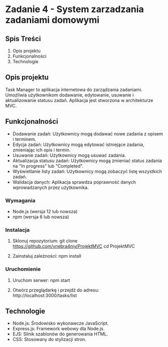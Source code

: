 # Zadanie 4 - System zarzadzania zadaniami domowymi

## Spis Treści

1. Opis projektu
2. Funkcjonalności
3. Technologie

## Opis projektu

Task Manager to aplikacja internetowa do zarządzania zadaniami. Umożliwia użytkownikom dodawanie, edytowanie, usuwanie i aktualizowanie statusu zadań. Aplikacja jest stworzona w architekturze MVC.

## Funkcjonalności

- Dodawanie zadań: Użytkownicy mogą dodawać nowe zadania z opisem i terminem.
- Edycja zadań: Użytkownicy mogą edytować istniejące zadania, zmieniając ich opis i termin.
- Usuwanie zadań: Użytkownicy mogą usuwać zadania.
- Aktualizacja statusu zadań: Użytkownicy mogą zmieniać status zadania na "In progress" lub "Completed".
- Wyświetlanie listy zadań: Użytkownicy mogą zobaczyć listę wszystkich zadań.
- Walidacja danych: Aplikacja sprawdza poprawność danych wprowadzanych przez użytkownika.

### Wymagania

- Node.js (wersja 12 lub nowsza)
- npm (wersja 6 lub nowsza)

### Instalacja

1. Sklonuj repozytorium:
    git clone https://github.com/vnebra4niy/ProjektMVC
    cd ProjektMVC

2. Zainstaluj zależności:
    npm install

### Uruchomienie

1. Uruchom serwer:
    npm start

2. Otwórz przeglądarkę i przejdź do adresu:
    http://localhost:3000/tasks/list

## Technologie

- Node.js: Środowisko wykonawcze JavaScript.
- Express.js: Framework webowy dla Node.js.
- EJS: Silnik szablonów do generowania HTML.
- CSS: Stosowany do stylizacji stron.
